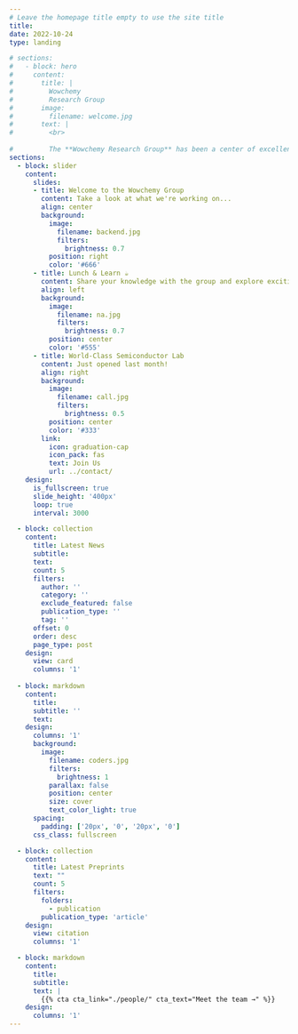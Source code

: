 ```yaml
---
# Leave the homepage title empty to use the site title
title:
date: 2022-10-24
type: landing

# sections:
#   - block: hero
#     content:
#       title: |
#         Wowchemy
#         Research Group
#       image:
#         filename: welcome.jpg
#       text: |
#         <br>
        
#         The **Wowchemy Research Group** has been a center of excellence for Artificial Intelligence research, teaching, and practice since its founding in 2016.
sections:
  - block: slider
    content:
      slides:
      - title: Welcome to the Wowchemy Group
        content: Take a look at what we're working on...
        align: center
        background:
          image:
            filename: backend.jpg
            filters:
              brightness: 0.7
          position: right
          color: '#666'
      - title: Lunch & Learn ☕️
        content: Share your knowledge with the group and explore exciting new topics together!
        align: left
        background:
          image:
            filename: na.jpg
            filters:
              brightness: 0.7
          position: center
          color: '#555'
      - title: World-Class Semiconductor Lab
        content: Just opened last month!
        align: right
        background:
          image:
            filename: call.jpg
            filters:
              brightness: 0.5
          position: center
          color: '#333'
        link:
          icon: graduation-cap
          icon_pack: fas
          text: Join Us
          url: ../contact/
    design:
      is_fullscreen: true
      slide_height: '400px'
      loop: true
      interval: 3000

  - block: collection
    content:
      title: Latest News
      subtitle:
      text:
      count: 5
      filters:
        author: ''
        category: ''
        exclude_featured: false
        publication_type: ''
        tag: ''
      offset: 0
      order: desc
      page_type: post
    design:
      view: card
      columns: '1'
  
  - block: markdown
    content:
      title:
      subtitle: ''
      text:
    design:
      columns: '1'
      background:
        image: 
          filename: coders.jpg
          filters:
            brightness: 1
          parallax: false
          position: center
          size: cover
          text_color_light: true
      spacing:
        padding: ['20px', '0', '20px', '0']
      css_class: fullscreen

  - block: collection
    content:
      title: Latest Preprints
      text: ""
      count: 5
      filters:
        folders:
          - publication
        publication_type: 'article'
    design:
      view: citation
      columns: '1'

  - block: markdown
    content:
      title:
      subtitle:
      text: |
        {{% cta cta_link="./people/" cta_text="Meet the team →" %}}
    design:
      columns: '1'
---
```

